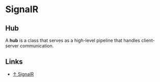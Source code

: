 # SignalR

## Hub

A **hub** is a class that serves as a high-level pipeline that handles client-server communication.

## Links

- [↑ SignalR](https://dotnet.microsoft.com/apps/aspnet/signalr)
